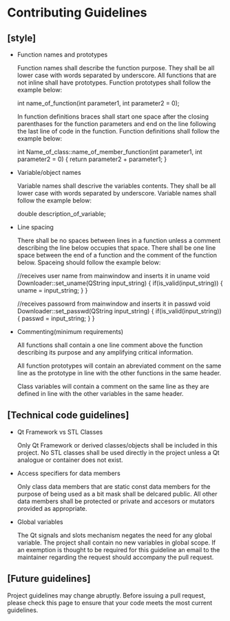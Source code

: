 # Contributing Guidelines

## [style]

* Function names and prototypes

  Function names shall describe the function purpose.  They shall be all lower case with words
  separated by underscore.  All functions that are not inline shall have prototypes.  Function
  prototypes shall follow the example below:
  
    int name_of_function(int parameter1, int parameter2 = 0);
    
  In function definitions braces shall start one space after the closing parenthases for the
  function parameters and end on the line following the last line of code in the function.
  Function definitions shall follow the example below:
  
    int Name_of_class::name_of_member_function(int parameter1, int parameter2 = 0) {
        return parameter2 + parameter1;
    }
   
* Variable/object names

  Variable names shall descrive the variables contents.  They shall be all lower case with
  words separated by underscore.  Variable names shall follow the example below:
  
    double description_of_variable;
    
* Line spacing

  There shall be no spaces between lines in a function unless a comment describing the line
  below occupies that space.  There shall be one line space between the end of a function
  and the comment of the function below.  Spaceing should follow the example below:
  
    //receives user name from mainwindow and inserts it in uname
    void Downloader::set_uname(QString input_string) {
        if(is_valid(input_string)) {
            uname = input_string;
        }
    }

    //receives passowrd from mainwindow and inserts it in passwd
    void Downloader::set_passwd(QString input_string) {
        if(is_valid(input_string)) {
            passwd = input_string;
        }
    }
    
* Commenting(minimum requirements)

  All functions shall contain a one line comment above the function describing its purpose and
  any amplifying critical information.
  
  All function prototypes will contain an abreviated comment on the same line as the prototype
  in line with the other functions in the same header.
  
  Class variables will contain a comment on the same line as they are defined in line with the
  other variables in the same header.
  
## [Technical code guidelines]

* Qt Framework vs STL Classes

  Only Qt Framework or derived classes/objects shall be included in this project.  No STL classes 
  shall be used directly in the project unless a Qt analogue or container does not exist.
  
* Access specifiers for data members

  Only class data members that are static const data members for the purpose of being used as a bit
  mask shall be delcared public.  All other data members shall be protected or private and accesors
  or mutators provided as appropriate.
  
* Global variables

  The Qt signals and slots mechanism negates the need for any global variable.  The project shall
  contain no new variables in global scope.  If an exemption is thought to be required for this
  guideline an email to the maintainer regarding the request should accompany the pull request.
  
## [Future guidelines]

  Project guidelines may change abruptly.  Before issuing a pull request, please check this page
  to ensure that your code meets the most current guidelines.
